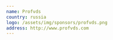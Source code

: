 ```yaml
---
name: Profvds
country: russia
logo: /assets/img/sponsors/profvds.png
address: http://www.profvds.com
---
```


